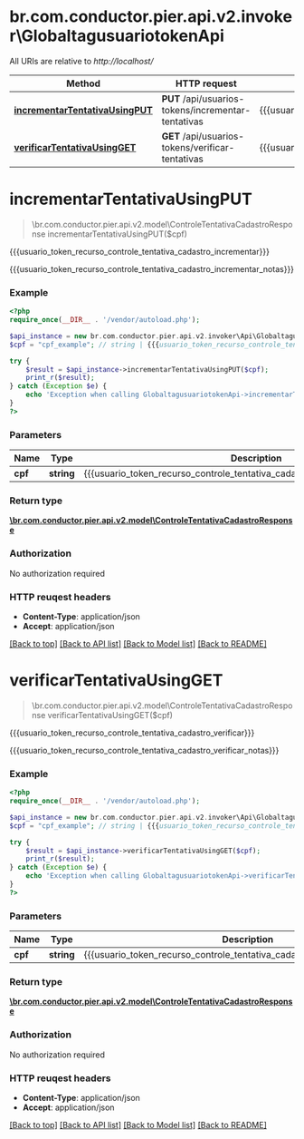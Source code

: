 # br.com.conductor.pier.api.v2.invoker\GlobaltagusuariotokenApi

All URIs are relative to *http://localhost/*

Method | HTTP request | Description
------------- | ------------- | -------------
[**incrementarTentativaUsingPUT**](GlobaltagusuariotokenApi.md#incrementarTentativaUsingPUT) | **PUT** /api/usuarios-tokens/incrementar-tentativas | {{{usuario_token_recurso_controle_tentativa_cadastro_incrementar}}}
[**verificarTentativaUsingGET**](GlobaltagusuariotokenApi.md#verificarTentativaUsingGET) | **GET** /api/usuarios-tokens/verificar-tentativas | {{{usuario_token_recurso_controle_tentativa_cadastro_verificar}}}


# **incrementarTentativaUsingPUT**
> \br.com.conductor.pier.api.v2.model\ControleTentativaCadastroResponse incrementarTentativaUsingPUT($cpf)

{{{usuario_token_recurso_controle_tentativa_cadastro_incrementar}}}

{{{usuario_token_recurso_controle_tentativa_cadastro_incrementar_notas}}}

### Example 
```php
<?php
require_once(__DIR__ . '/vendor/autoload.php');

$api_instance = new br.com.conductor.pier.api.v2.invoker\Api\GlobaltagusuariotokenApi();
$cpf = "cpf_example"; // string | {{{usuario_token_recurso_controle_tentativa_cadastro_incrementar_param_cpf}}}

try { 
    $result = $api_instance->incrementarTentativaUsingPUT($cpf);
    print_r($result);
} catch (Exception $e) {
    echo 'Exception when calling GlobaltagusuariotokenApi->incrementarTentativaUsingPUT: ', $e->getMessage(), "\n";
}
?>
```

### Parameters

Name | Type | Description  | Notes
------------- | ------------- | ------------- | -------------
 **cpf** | **string**| {{{usuario_token_recurso_controle_tentativa_cadastro_incrementar_param_cpf}}} | 

### Return type

[**\br.com.conductor.pier.api.v2.model\ControleTentativaCadastroResponse**](ControleTentativaCadastroResponse.md)

### Authorization

No authorization required

### HTTP reuqest headers

 - **Content-Type**: application/json
 - **Accept**: application/json

[[Back to top]](#) [[Back to API list]](../README.md#documentation-for-api-endpoints) [[Back to Model list]](../README.md#documentation-for-models) [[Back to README]](../README.md)

# **verificarTentativaUsingGET**
> \br.com.conductor.pier.api.v2.model\ControleTentativaCadastroResponse verificarTentativaUsingGET($cpf)

{{{usuario_token_recurso_controle_tentativa_cadastro_verificar}}}

{{{usuario_token_recurso_controle_tentativa_cadastro_verificar_notas}}}

### Example 
```php
<?php
require_once(__DIR__ . '/vendor/autoload.php');

$api_instance = new br.com.conductor.pier.api.v2.invoker\Api\GlobaltagusuariotokenApi();
$cpf = "cpf_example"; // string | {{{usuario_token_recurso_controle_tentativa_cadastro_verificar_param_cpf}}}

try { 
    $result = $api_instance->verificarTentativaUsingGET($cpf);
    print_r($result);
} catch (Exception $e) {
    echo 'Exception when calling GlobaltagusuariotokenApi->verificarTentativaUsingGET: ', $e->getMessage(), "\n";
}
?>
```

### Parameters

Name | Type | Description  | Notes
------------- | ------------- | ------------- | -------------
 **cpf** | **string**| {{{usuario_token_recurso_controle_tentativa_cadastro_verificar_param_cpf}}} | 

### Return type

[**\br.com.conductor.pier.api.v2.model\ControleTentativaCadastroResponse**](ControleTentativaCadastroResponse.md)

### Authorization

No authorization required

### HTTP reuqest headers

 - **Content-Type**: application/json
 - **Accept**: application/json

[[Back to top]](#) [[Back to API list]](../README.md#documentation-for-api-endpoints) [[Back to Model list]](../README.md#documentation-for-models) [[Back to README]](../README.md)

